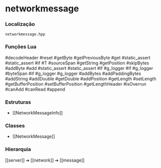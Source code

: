 # networkmessage

### Localização
`networkmessage.hpp`

### Funções Lua
#decodeHeader
#reset
#getByte
#getPreviousByte
#get
#static_assert
#static_assert
#if
#T
#sourceSpan
#getString
#getPosition
#skipBytes
#addByte
#add
#static_assert
#static_assert
#if
#g_logger
#if
#g_logger
#byteSpan
#if
#g_logger
#g_logger
#addBytes
#addPaddingBytes
#addString
#addDouble
#getDouble
#addPosition
#getLength
#setLength
#getBufferPosition
#setBufferPosition
#getLengthHeader
#isOverrun
#canAdd
#canRead
#append

### Estruturas
- [[NetworkMessageInfo]]

### Classes
- [[NetworkMessage]]

### Hierarquia
[[server]] ➔ [[network]] ➔ [[message]]
